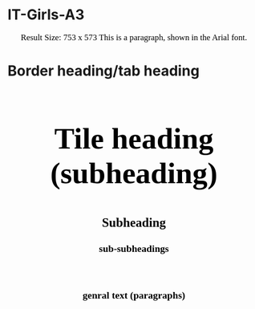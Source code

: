 # IT-Girls-A3

Result Size: 753 x 573
This is a paragraph, shown in the Arial font.
<!DOCTYPE html>
<html>
<head>
<style>
<html>
<style>
    /* Border heading */
h1 {
    color: white;
    font-family: Times New Roman;
    font-size: 90px;
    text-align:center;
}
    /* Tile heading eg Project description, Overview ectc. H1 is border heading*/
h2 {
    color:black;
    font-family: Times New Roman;
    font-size: 60px;
    text-align:center;   
}
    /* h2 is Subheading (sub-subheadings) eg. Week 1, - Meeting Tuesday 4th May 2020 12:30pm, skils, Qualifications etc. */
h3  {
    font-family: Century Gothic;
    font-size: 180%;
    text-align:center;
    color: black;   
}
    /* genral text (paragraphs) */
h4  {
    font-family: Century Gothic;
    font-size: 140%;
    text-align:center;
    color: black;    
}
p  {
    font-family: Century Gothic;
    font-size: 120%;
    text-align:center;
    color: black;    
}
    
</style>
</head>
<body>
<h1>Border heading/tab heading</h1>
<h2>Tile heading (subheading)</h2>
<h3><b>Subheading </p1></b>
<h4>sub-subheadings</h4>
<br>
<h4> genral text (paragraphs)</p2>
</body>
</html>


